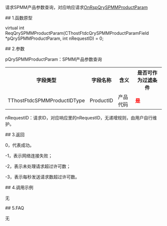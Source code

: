 <p>请求SPMM产品参数查询，对应响应请求<a href="../../CTHOSTFTDCTRADERAPI/ONRSPQRYSPMMPRODUCTPARAM/">OnRspQrySPMMProductParam</a></p>
<span class="anchor" id="7afe573a-d7c1-4cf2-b784-aa74a671cdf0"></span>
## 1.函数原型
<p>virtual int ReqQrySPMMProductParam(CThostFtdcQrySPMMProductParamField *pQrySPMMProductParam, int nRequestID) = 0;</p>
<span class="anchor" id="2f8d0c7d-0f04-49d5-a40b-5b2af5ca50c1"></span>
## 2.参数
<p>pQrySPMMProductParam：SPMM产品参数查询</p>
<table><tr><th style="TEXT-ALIGN: center;">字段类型</th><th style="TEXT-ALIGN: center;">字段名称</th><th style="TEXT-ALIGN: center;">含义</th><th style="TEXT-ALIGN: center;">是否可作为过滤条件</th></tr><tr><td style="TEXT-ALIGN: left;">TThostFtdcSPMMProductIDType</td>
<td style="TEXT-ALIGN: left;">ProductID</td>
<td style="TEXT-ALIGN: left;">产品代码</td>
<td style="TEXT-ALIGN: left;"><strong><font color="#FF0000">是</font></strong></td>
</tr>
</table>
<p>nRequestID：请求ID，对应响应里的nRequestID，无递增规则，由用户自行维护。</p>
<span class="anchor" id="1d3f245a-d809-4251-9473-bb1eba7323b5"></span>
## 3.返回
<p>0，代表成功。</p>
<p>-1，表示网络连接失败；</p>
<p>-2，表示未处理请求超过许可数；</p>
<p>-3，表示每秒发送请求数超过许可数。</p>
<span class="anchor" id="729e6ed7-9dfe-4eaa-8775-f26320f4f0b8"></span>
## 4.调用示例
<p>无</p>
<span class="anchor" id="9f57ca86-8741-43af-9e2a-06331390c649"></span>
## 5.FAQ
<p>无</p>
